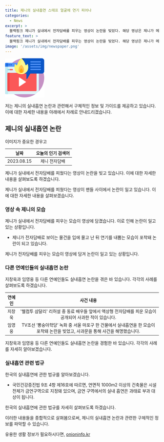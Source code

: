 ```yaml
---
title: 제니의 실내흡연 스태프 얼굴에 연기 피어나
categories:
  - News
excerpt: >
  블랙핑크 제니가 실내에서 전자담배를 피우는 영상이 논란을 빚었다. 해당 영상은 제니가 메이크업을 받으며 전자담배를 피운 장면을 보여주고, 팬들과 누리꾼들 사이에서 공격적인 반응을 일으켰다. 이는 유명 연예인들의 실내흡연 논란에 더해진 사례로, 국민건강증진법에 따르면 금연 구역에서의 실내 흡연은 10만원 이하의 과태료가 부과된다. 
feature_text: >
  블랙핑크 제니가 실내에서 전자담배를 피우는 영상이 논란을 빚었다. 해당 영상은 제니가 메이크업을 받으며 전자담배를 피운 장면을 보여주고, 팬들과 누리꾼들 사이에서 공격적인 반응을 일으켰다. 이는 유명 연예인들의 실내흡연 논란에 더해진 사례로, 국민건강증진법에 따르면 금연 구역에서의 실내 흡연은 10만원 이하의 과태료가 부과된다. 
image: '/assets/img/newspaper.png'
---
```


<p><img src="/assets/img/news.png" alt="rentncar 속보" /></p>

<p>저는 제니의 실내흡연 논란과 관련해서 구체적인 정보 및 가이드를 제공하고 있습니다. 이에 대한 자세한 내용을 아래에서 차례로 안내드리겠습니다.</p>

<h2 data-ke-size="size26">제니의 실내흡연 논란</h2>

<p>이미지가 중요한 경우고</p>

<table>
    <thead>
        <tr>
            <th style="text-align: center;">날짜</th>
            <th style="text-align: center;">오늘의 인기 검색어</th>
        </tr>
    </thead>
    <tbody>
        <tr>
            <td style="text-align: center;">2023.08.15</td>
            <td style="text-align: center;">제니 전자담배</td>
        </tr>
    </tbody>
</table>

<p>제니가 실내에서 전자담배를 피웠다는 영상이 논란을 빚고 있습니다. 이에 대한 자세한 내용을 살펴보도록 하겠습니다.</p>

<p data-ke-size="size16">제니가 실내에서 전자담배를 피웠다는 영상이 팬들 사이에서 논란이 일고 있습니다. 이에 대한 자세한 내용을 살펴보겠습니다.</p>

<h3>영상 속 제니의 모습</h3>

<p>제니가 실내에서 전자담배를 피우는 모습이 영상에 담겼습니다. 이로 인해 논란이 일고 있는 상황입니다.</p>

<ul>
    <li>제니가 전자담배로 보이는 물건을 입에 물고 난 뒤 연기를 내뿜는 모습이 포착돼 논란이 되고 있습니다.</li>
</ul>

<p data-ke-size="size16">제니가 전자담배를 피우는 모습이 영상에 담겨 논란이 일고 있는 상황입니다.</p>

<h3>다른 연예인들의 실내흡연 논란</h3>

<p>지창욱과 임영웅 등 다른 연예인들도 실내흡연 논란을 겪은 바 있습니다. 각각의 사례를 살펴보도록 하겠습니다.</p>

<table>
    <thead>
        <tr>
            <th style="text-align: center;">연예인</th>
            <th style="text-align: center;">사건 내용</th>
        </tr>
    </thead>
    <tbody>
        <tr>
            <td style="text-align: center;">지창욱</td>
            <td style="text-align: center;">'웰컴투 삼달리' 리허설 중 동료 배우들 앞에서 액상형 전자담배를 피운 모습이 공개되어 사과한 적이 있습니다.</td>
        </tr>
        <tr>
            <td style="text-align: center;">임영웅</td>
            <td style="text-align: center;">TV조선 ‘뽕숭아학당’ 녹화 중 서울 마포구 한 건물에서 실내흡연을 한 모습이 포착돼 논란을 빚었고, 사과문을 통해 사건을 해명했습니다.</td>
        </tr>
    </tbody>
</table>

<p data-ke-size="size16">지창욱과 임영웅 등 다른 연예인들도 실내흡연 논란을 경험한 바 있습니다. 각각의 사례를 자세히 알아보겠습니다.</p>

<h3>실내흡연 관련 법규</h3>

<p>한국의 실내흡연에 관한 법규를 알아보겠습니다.</p>

<ul>
    <li>국민건강증진법 9조 4항 제16호에 따르면, 연면적 1000m2 이상의 건축물은 시설 전체가 금연구역으로 지정돼 있으며, 금연 구역에서의 실내 흡연은 과태료 부과 대상이 됩니다.</li>
</ul>

<p data-ke-size="size16">한국의 실내흡연에 관한 법규를 자세히 살펴보도록 하겠습니다.</p>

<p>이러한 내용들을 종합적으로 살펴봄으로써, 제니의 실내흡연 논란과 관련한 구체적인 정보를 파악할 수 있습니다.</p>
유용한 생활 정보가 필요하시다면, <a href="https://onioninfo.kr" rel="dofollow">onioninfo.kr</a>


